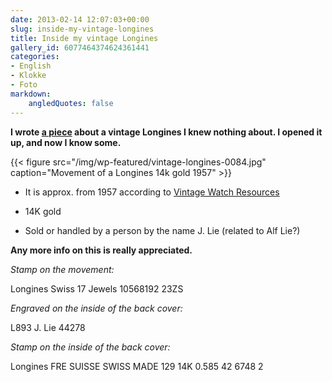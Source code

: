 ```yaml
---
date: 2013-02-14 12:07:03+00:00
slug: inside-my-vintage-longines
title: Inside my vintage Longines
gallery_id: 6077464374624361441
categories:
- English
- Klokke
- Foto
markdown:
    angledQuotes: false
---
```


**I wrote [a piece](http://bepsays.com/2012/10/my-vinage-longines/) about a vintage Longines I knew nothing about. I opened it up, and now I know some.**

{{< figure src="/img/wp-featured/vintage-longines-0084.jpg" caption="Movement of a Longines 14k gold 1957" >}}

<!--more-->
	
  * It is approx. from 1957 according to [Vintage Watch Resources](http://www.vintagewatchresources.com/year_identifier.php)

	
  * 14K gold

	
  * Sold or handled by a person by the name J. Lie (related to Alf Lie?)


**Any more info on this is really appreciated.**

_Stamp on the movement:_

Longines Swiss
17 Jewels
10568192
23ZS

_Engraved on the inside of the back cover:_

L893
J. Lie 44278

_Stamp on the inside of the back cover:_

Longines
FRE SUISSE
SWISS MADE
129
14K
0.585
42
6748 2
